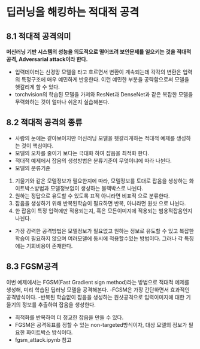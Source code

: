 # 딥러닝을 해킹하는 적대적 공격
## 8.1 적대적 공격의미
**머신러닝 기반 시스템의 성능을 의도적으로 떨어뜨려 보안문제를 일으키는 것을 적대적 공격, Adversarial attack이라 한다.**

- 입력데이터는 신경망 모델을 타고 흐르면서 변환이 계속되는데 각각의 변환은 입력의 특정구조에 매우 예민하게 반응한다. 이런 예민한 부분을 공략함으로써 모델을 헷갈리게 할 수 있다.
- torchvision의 학습된 모델을 가져와 ResNet과 DenseNet과 같은 복잡한 모델을 무력화하는 것이 얼마나 쉬운지 실습해본다.
## 8.2 적대적 공격의 종류
- 사람의 눈에는 같아보이지만 머신러닝 모델을 헷갈리게하는 적대적 예제를 생성하는 것이 핵심이다.
- 모델의 오차를 줄이기 보다는 극대화 하여 잡음을 최적화 한다.
- 적대적 예제에서 잡음의 생성방법은 분류기준이 무엇이냐에 따라 나뉜다.
- 모델의 분류기준
1. 기울기와 같은 모델정보가 필요한지에 따라, 모델정보를 토대로 잡음을 생상하는 화이트박스방법과 모델정보없이 생성하는 블랙박스로 나뉜다.
2. 원하는 정답으로 유도할 수 있도록 표적 아니라면 비표적 으로 분류한다.
3. 잡음을 생성하기 위해 반복된학습이 필요하면 반복, 아니라면 원샷 으로 나뉜다.
4. 한 잡음이 특정 입력에만 적용되는지, 혹은 모든이미지에 적용되는 범용적잡음인지 나뉜다.
- 가장 강력한 공격방법은 모델정보가 필요없고 원하는 정보로 유도할 수 있고 복잡한 학습이 필요하지 않으며 여러모델에 동시에 적용할수있는 방법이다. 그러나 각 특징에는 기회비용이 존재한다.
## 8.3 FGSM공격
이번 예제에서는 FGSM(Fast Gradient sign method)라는 방법으로 적대적 예제를 생성해, 미리 학습된 딥러닝 모델을 공격해본다.
-FGSM은 가장 간단하면서 효과적인 공격방식이다.
-반복된 학습없이 잡음을 생성하는 원샷공격으로 입력이미지에 대한 기울기의 정보를 추출하여 잡음을 생성한다.
- 최적화를 반복하여 더 정교한 잡음을 만들 수 있다.
- FGSM은 공격목표를 정할 수 있는 non-targeted방식이자, 대상 모델의 정보가 필요한 화이트박스 방식이다.
- fgsm_attack.ipynb 참고
